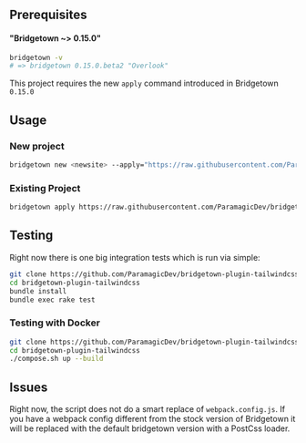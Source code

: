 ## Prerequisites

#### "Bridgetown ~> 0.15.0"

```bash
bridgetown -v
# => bridgetown 0.15.0.beta2 "Overlook"
```

This project requires the new `apply` command introduced in Bridgetown
`0.15.0`

## Usage

### New project

```bash
bridgetown new <newsite> --apply="https://raw.githubusercontent.com/ParamagicDev/bridgetown-plugin-tailwindcss/master/bridgetown.automation.rb"
```

### Existing Project

```bash
bridgetown apply https://raw.githubusercontent.com/ParamagicDev/bridgetown-plugin-tailwindcss/master/bridgetown.automation.rb
```

## Testing

Right now there is one big integration tests which is run via simple:

```bash
git clone https://github.com/ParamagicDev/bridgetown-plugin-tailwindcss/
cd bridgetown-plugin-tailwindcss
bundle install
bundle exec rake test
```

### Testing with Docker

```bash
git clone https://github.com/ParamagicDev/bridgetown-plugin-tailwindcss/
cd bridgetown-plugin-tailwindcss
./compose.sh up --build
```

## Issues

Right now, the script does not do a smart replace of
`webpack.config.js`. If you have a webpack config different from the
stock version of Bridgetown it will be replaced with the default
bridgetown version with a PostCss loader.
